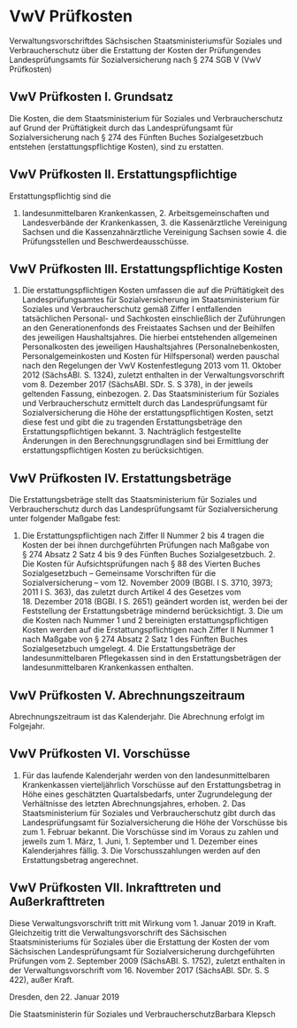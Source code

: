 # VwV Prüfkosten

Verwaltungsvorschriftdes Sächsischen Staatsministeriumsfür Soziales und Verbraucherschutz über die Erstattung der Kosten der Prüfungendes Landesprüfungsamts für Sozialversicherung nach § 274 SGB V (VwV Prüfkosten)

## VwV Prüfkosten I. Grundsatz

Die Kosten, die dem Staatsministerium für Soziales und Verbraucherschutz auf Grund der Prüftätigkeit durch das Landesprüfungsamt für Sozialversicherung nach § 274 des Fünften Buches Sozialgesetzbuch entstehen (erstattungspflichtige Kosten), sind zu erstatten.


## VwV Prüfkosten II. Erstattungspflichtige

Erstattungspflichtig sind die

1. landesunmittelbaren Krankenkassen, 2. Arbeitsgemeinschaften und Landesverbände der Krankenkassen, 3. die Kassenärztliche Vereinigung Sachsen und die Kassenzahnärztliche Vereinigung Sachsen sowie 4. die Prüfungsstellen und Beschwerdeausschüsse. 
## VwV Prüfkosten III. Erstattungspflichtige Kosten

1. Die erstattungspflichtigen Kosten umfassen die auf die Prüftätigkeit des Landesprüfungsamtes für Sozialversicherung im Staatsministerium für Soziales und Verbraucherschutz gemäß Ziffer I entfallenden tatsächlichen Personal- und Sachkosten einschließlich der Zuführungen an den Generationenfonds des Freistaates Sachsen und der Beihilfen des jeweiligen Haushaltsjahres. Die hierbei entstehenden allgemeinen Personalkosten des jeweiligen Haushaltsjahres (Personalnebenkosten, Personalgemeinkosten und Kosten für Hilfspersonal) werden pauschal nach den Regelungen der VwV Kostenfestlegung 2013 vom 11. Oktober 2012 (SächsABl. S. 1324), zuletzt enthalten in der Verwaltungsvorschrift vom 8. Dezember 2017 (SächsABl. SDr. S. S 378), in der jeweils geltenden Fassung, einbezogen. 2. Das Staatsministerium für Soziales und Verbraucherschutz ermittelt durch das Landesprüfungsamt für Sozialversicherung die Höhe der erstattungspflichtigen Kosten, setzt diese fest und gibt die zu tragenden Erstattungsbeträge den Erstattungspflichtigen bekannt. 3. Nachträglich festgestellte Änderungen in den Berechnungsgrundlagen sind bei Ermittlung der erstattungspflichtigen Kosten zu berücksichtigen. 
## VwV Prüfkosten IV. Erstattungsbeträge

Die Erstattungsbeträge stellt das Staatsministerium für Soziales und Verbraucherschutz durch das Landesprüfungsamt für Sozialversicherung unter folgender Maßgabe fest:

1. Die Erstattungspflichtigen nach Ziffer II Nummer 2 bis 4 tragen die Kosten der bei ihnen durchgeführten Prüfungen nach Maßgabe von § 274 Absatz 2 Satz 4 bis 9 des Fünften Buches Sozialgesetzbuch. 2. Die Kosten für Aufsichtsprüfungen nach § 88 des Vierten Buches Sozialgesetzbuch – Gemeinsame Vorschriften für die Sozialversicherung – vom 12. November 2009 (BGBl. I S. 3710, 3973; 2011 I S. 363), das zuletzt durch Artikel 4 des Gesetzes vom 18. Dezember 2018 (BGBl. I S. 2651) geändert worden ist, werden bei der Feststellung der Erstattungsbeträge mindernd berücksichtigt. 3. Die um die Kosten nach Nummer 1 und 2 bereinigten erstattungspflichtigen Kosten werden auf die Erstattungspflichtigen nach Ziffer II Nummer 1 nach Maßgabe von § 274 Absatz 2 Satz 1 des Fünften Buches Sozialgesetzbuch umgelegt. 4. Die Erstattungsbeträge der landesunmittelbaren Pflegekassen sind in den Erstattungsbeträgen der landesunmittelbaren Krankenkassen enthalten. 
## VwV Prüfkosten V. Abrechnungszeitraum

Abrechnungszeitraum ist das Kalenderjahr. Die Abrechnung erfolgt im Folgejahr.


## VwV Prüfkosten VI. Vorschüsse

1. Für das laufende Kalenderjahr werden von den landesunmittelbaren Krankenkassen vierteljährlich Vorschüsse auf den Erstattungsbetrag in Höhe eines geschätzten Quartalsbedarfs, unter Zugrundelegung der Verhältnisse des letzten Abrechnungsjahres, erhoben. 2. Das Staatsministerium für Soziales und Verbraucherschutz gibt durch das Landesprüfungsamt für Sozialversicherung die Höhe der Vorschüsse bis zum 1. Februar bekannt. Die Vorschüsse sind im Voraus zu zahlen und jeweils zum 1. März, 1. Juni, 1. September und 1. Dezember eines Kalenderjahres fällig. 3. Die Vorschusszahlungen werden auf den Erstattungsbetrag angerechnet. 
## VwV Prüfkosten VII. Inkrafttreten und Außerkrafttreten

Diese Verwaltungsvorschrift tritt mit Wirkung vom 1. Januar 2019 in Kraft. Gleichzeitig tritt die Verwaltungsvorschrift des Sächsischen Staatsministeriums für Soziales über die Erstattung der Kosten der vom Sächsischen Landesprüfungsamt für Sozialversicherung durchgeführten Prüfungen vom 2. September 2009 (SächsABl. S. 1752), zuletzt enthalten in der Verwaltungsvorschrift vom 16. November 2017 (SächsABl. SDr. S. S 422), außer Kraft.

Dresden, den 22. Januar 2019

Die Staatsministerin für Soziales und VerbraucherschutzBarbara Klepsch

